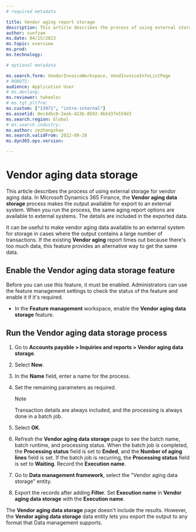 ```yaml
---
# required metadata

title: Vendor aging report storage
description: This article describes the process of using external storage for vendor aging data. 
author: sunfzam
ms.date: 04/15/2023
ms.topic: overview
ms.prod: 
ms.technology: 

# optional metadata

ms.search.form: VendorInvoiceWorkspace, VendInvoiceInfoListPage
# ROBOTS: 
audience: Application User
# ms.devlang: 
ms.reviewer: twheeloc
# ms.tgt_pltfrm: 
ms.custom: ["13971", "intro-internal"]
ms.assetid: 0ec4dbc0-2eeb-423b-8592-4b5d37e559d3
ms.search.region: Global
# ms.search.industry: 
ms.author: zezhangzhao
ms.search.validFrom: 2022-09-28
ms.dyn365.ops.version: 

---
```

# Vendor aging data storage

This article describes the process of using external storage for vendor aging data. In Microsoft Dynamics 365 Finance, the **Vendor aging data storage** process makes the output available for export to an external system. When you run the process, the same aging report options are available to external systems. The details are included in the exported data.

It can be useful to make vendor aging data available to an external system for storage in cases where the output contains a large number of transactions. If the existing **Vendor aging** report times out because there's too much data, this feature provides an alternative way to get the same data.

## Enable the Vendor aging data storage feature

Before you can use this feature, it must be enabled. Administrators can use the feature management settings to check the status of the feature and enable it if it's required. 

- In the **Feature management** workspace, enable the **Vendor aging data storage** feature.

## Run the Vendor aging data storage process

1. Go to **Accounts payable \> Inquiries and reports \> Vendor aging data storage**.
2. Select **New**.
3. In the **Name** field, enter a name for the process.
4. Set the remaining parameters as required.

    > [!NOTE]
    > Transaction details are always included, and the processing is always done in a batch job.

5. Select **OK**.
6. Refresh the **Vendor aging data storage** page to see the batch name, batch runtime, and processing status. When the batch job is completed, the **Processing status** field is set to **Ended**, and the **Number of aging lines** field is set. If the batch job is recurring, the **Processing status** field is set to **Waiting**. Record the **Execution name**.
7. Go to **Data management framework**, select the "Vendor aging data storage" entity.
8. Export the records after adding **Filter**. Set **Execution name** in **Vendor aging data storage** with the **Execution name**.

The **Vendor aging data storage** page doesn't include the results. However, the **Vendor aging data storage** data entity lets you export the output to any format that Data management supports.
